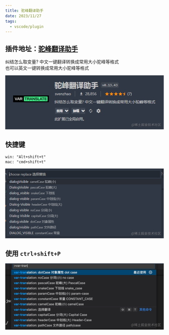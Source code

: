 ```yaml
---
title: 驼峰翻译助手
date: 2023/11/27
tags:
  - vscode/plugin
---
```


## 插件地址：[驼峰翻译助手](https://marketplace.visualstudio.com/items?itemName=svenzhao.var-translation)

纠结怎么取变量? 中文一键翻译转换成常用大小驼峰等格式
<br />
也可以英文一键转换成常用大小驼峰等格式

![AhJindeg-1701078098855](md-images/驼峰翻译助手/AhJindeg-1701078098855.png)

## 快捷键

```
win: "Alt+shift+t"
mac: "cmd+shift+t"
```

![AhJindeg-1701078111443](md-images/驼峰翻译助手/AhJindeg-1701078111443.png)

## 使用 `ctrl+shift+P`

![AhJindeg-1701078123349](md-images/驼峰翻译助手/AhJindeg-1701078123349.png)
